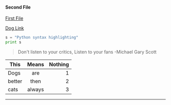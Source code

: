 #### Second File 

[First File](README.md)

[Dog Link](https://www.google.com/imgres?imgurl=https%3A%2F%2Fimg.huffingtonpost.com%2Fasset%2F5b7fdeab1900001d035028dc.jpeg%3Fcache%3Dsixpwrbb1s%26ops%3D1910_1000&imgrefurl=https%3A%2F%2Fwww.huffingtonpost.com%2Fentry%2Fsnoot-challenge-dogs-twitter-trend_us_5b7fdaeae4b072951511f7fb&docid=rvdvPddCaH9_9M&tbnid=Em0U67E7zup4VM%3A&vet=10ahUKEwjzxaSEv5vgAhUBjoMKHemjD4QQMwhxKAUwBQ..i&w=1910&h=1000&bih=917&biw=1904&q=dog&ved=0ahUKEwjzxaSEv5vgAhUBjoMKHemjD4QQMwhxKAUwBQ&iact=mrc&uact=8)

```python
s = "Python syntax highlighting"
print s
```
> Don't listen to your critics,
> Listen to your fans
> -Michael Gary Scott

| This          | Means         |Nothing|
| ------------- |:-------------:| -----:|
| Dogs          | are           |   1   |
| better        | then          |   2   |
| cats          | always        |   3   |
------------------------------------------------------------------------------------------------------------------------------------------
